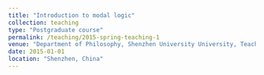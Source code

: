 ```yaml
---
title: "Introduction to modal logic"
collection: teaching
type: "Postgraduate course"
permalink: /teaching/2015-spring-teaching-1
venue: "Department of Philosophy, Shenzhen University University, Teaching assistant"
date: 2015-01-01
location: "Shenzhen, China"
---
```


<!--This is a description of a teaching experience. You can use markdown like any other post.-->

<!-- Heading 1
======

Heading 2
======

Heading 3
====== -->
